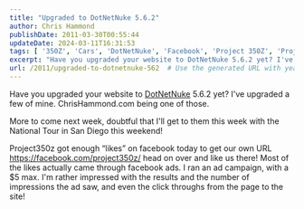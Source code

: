 ```yaml
---
title: "Upgraded to DotNetNuke 5.6.2"
author: Chris Hammond
publishDate: 2011-03-30T00:55:44
updateDate: 2024-03-11T16:31:53
tags: [ '350Z', 'Cars', 'DotNetNuke', 'Facebook', 'Project 350Z', 'Project350z', 'Project350zcom' ]
excerpt: "Have you upgraded your website to DotNetNuke 5.6.2 yet? I've upgraded a few of mine. ChrisHammond.com being one of those.  More to come next week, doubtful that I'll get to them this week with the National Tour in San Diego this weekend!  Project350z got enough &ldquo;likes&rdquo; on facebook today to get our own URL https://facebook.com/project350z/ head on over and like us there! Most of the likes actually came through facebook ads. I ran an ad campaign, with a $5 max. I'm rather impressed with the results and the number of impressions the ad saw, and even the click throughs from the page to the site! "
url: /2011/upgraded-to-dotnetnuke-562  # Use the generated URL with year
---
```

<p>Have you upgraded your website to <a href="https://www.dotnetnuke.com">DotNetNuke</a> 5.6.2 yet? I've upgraded a few of mine. ChrisHammond.com being one of those.</p>  <p>More to come next week, doubtful that I'll get to them this week with the National Tour in San Diego this weekend!</p>  <p>Project350z got enough &ldquo;likes&rdquo; on facebook today to get our own URL <a href="https://facebook.com/project350z/">https://facebook.com/project350z/</a> head on over and like us there! Most of the likes actually came through facebook ads. I ran an ad campaign, with a $5 max. I'm rather impressed with the results and the number of impressions the ad saw, and even the click throughs from the page to the site!</p> 
